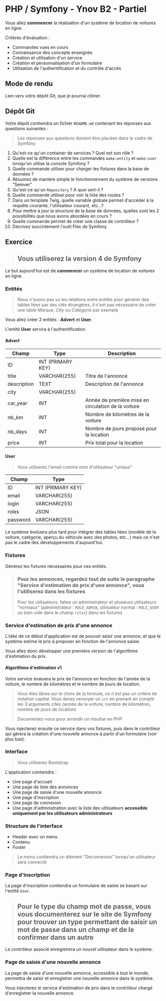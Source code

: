 # PHP / Symfony - Ynov B2 - Partiel

Vous allez **commencer** la réalisation d'un système de location de voitures en ligne.

Critères d'évaluation :

- Commandes vues en cours
- Connaissance des concepts enseignés
- Création et utilisation d'un service
- Création et personnalisation d'un formulaire
- Utilisation de l'authentification et du contrôle d'accès

## Mode de rendu

Lien vers votre dépôt Git, que je pourrai clôner.

## Dépôt Git

Votre dépôt contiendra un fichier `README.md` contenant les réponses aux questions suivantes :

>Les réponses aux questions doivent être placées dans le cadre de Symfony

1. Qu'est-ce qu'un container de services ? Quel est son rôle ?
2. Quelle est la différence entre les commandes `make:entity` et `make:user` lorsqu'on utilise la console Symfony ?
3. Quelle commande utiliser pour charger les fixtures dans la base de données ?
4. Résumez de manière simple le fonctionnement du système de versions "Semver"
5. Qu'est-ce qu'un `Repository` ? A quoi sert-il ?
6. Quelle commande utiliser pour voir la liste des routes ?
7. Dans un template Twig, quelle variable globale permet d'accéder à la requête courante, l'utilisateur courant, etc...?
8. Pour mettre à jour la structure de la base de données, quelles sont les 2 possibilités que nous avons abordées en cours ?
9. Quelle commande permet de créer une classe de contrôleur ?
10. Décrivez succintement l'outil Flex de Symfony

## Exercice

>## Vous utiliserez la version 4 de Symfony

Le but aujourd'hui est de ***commencer*** un système de location de voitures en ligne.

### Entités

>Nous n'avons pas vu les relations entre entités pour générer des tables liées par des clés étrangères, il n'est pas nécessaire de créer une table *Marque*, *City* ou *Categorie* par exemple

Vous allez créer 2 entités : **Advert** et **User**.

L'entité **User** servira à l'authentification.

#### Advert

| Champ | Type | Description |
|---|---|---|
|ID| INT (PRIMARY KEY) |
|title|VARCHAR(255)| Titre de l'annonce |
|description|TEXT| Description de l'annonce |
|city|VARCHAR(255)|
|car_year|INT| Année de première mise en circulation  de la voiture |
|nb_km|INT| Nombre de kilomètres de la voiture |
|nb_days|INT| Nombre de jours proposé pour la location |
|price|INT| Prix total pour la location |

#### User

>Vous utiliserez l'email comme nom d'utilisateur "unique"

| Champ | Type |
|---|---|
|ID| INT (PRIMARY KEY) |
|email|VARCHAR(255)|
|login|VARCHAR(255)|
|roles|JSON|
|password|VARCHAR(255)|

Le système évoluera plus tard pour intégrer des tables liées (modèle de la voiture, catégorie, aperçu du véhicule avec des photos, etc...) mais ce n'est pas le cadre des développements d'aujourd'hui.

### Fixtures

Générez les fixtures nécessaires pour ces entités.

>### Pour les annonces, regardez tout de suite le paragraphe "Service d'estimation de prix d'une annonce", vous l'utiliserez dans les fixtures
>
>Pour les utilisateurs, faites un administrateur et plusieurs utilisateurs "normaux" (administrateur : `ROLE_ADMIN`, utilisateur normal : `ROLE_USER` ou bien vide dans le champ `roles`) dans les fixtures

### Service d'estimation de prix d'une annonce

L'idée de ce début d'application est de pouvoir saisir une annonce, et que le système estime le prix à proposer en fonction de l'annonce saisie.

Vous allez donc développer une première version de l'algorithme d'estimation du prix.

#### Algorithme d'estimation v1

Votre service évaluera le prix de l'annonce en fonction de l'année de la voiture, le nombre de kilomètres et le nombre de jours de location.

> Vous êtes libres sur le choix de la formule, ce n'est pas un critère de notation capital. Vous devez renvoyer un `int` en prenant en compte les 3 arguments cités (année de la voiture, nombre de kilomètres, nombre de jours de location)
>
> Documentez-vous pour arrondir un résultat en PHP

Vous injecterez ensuite ce service dans vos fixtures, puis dans le contrôleur qui gèrera la création d'une nouvelle annonce à partir d'un formulaire (voir plus bas).

### Interface

>Vous utiliserez Bootstrap

L'application contiendra :

- Une page d'accueil
- Une page de liste des annonces
- Une page de saisie d'une nouvelle annonce
- Une page d'inscription
- Une page de connexion
- Une page d'administration avec la liste des utilisateurs **accessible uniquement par les utilisateurs administrateurs**

### Structure de l'interface

- Header avec un menu
- Contenu
- Footer

>Le menu contiendra un élément "Déconnexion" lorsqu'un utilisateur sera connecté

### Page d'inscription

La page d'inscription contiendra un formulaire de saisie se basant sur l'entité `User`.

>## Pour le type du champ mot de passe, vous vous documenterez sur le site de Symfony pour trouver un type permettant de saisir un mot de passe dans un champ et de le confirmer dans un autre

Le contrôleur associé enregistrera un nouvel utilisateur dans le système.

### Page de saisie d'une nouvelle annonce

La page de saisie d'une nouvelle annonce, accessible à tout le monde, permettra de saisir et enregistrer une nouvelle annonce dans le système.

Vous injecterez le service d'estimation de prix dans le contrôleur chargé d'enregistrer la nouvelle annonce.
